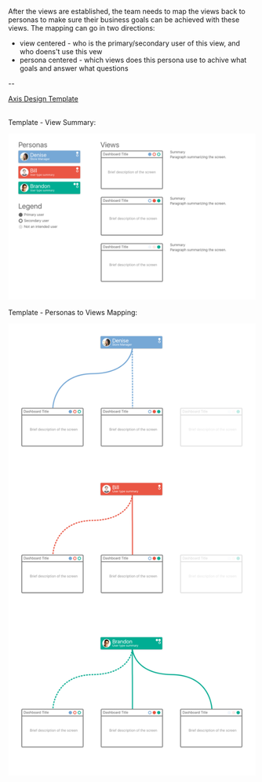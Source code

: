 After the views are established, the team needs to map the views back to personas to make sure their business goals can be achieved with these views. The mapping can go in two directions: 
* view centered - who is the primary/secondary user of this view, and who doens't use this vew
* persona centered - which views does this persona use to achive what goals and answer what questions

--

[Axis Design Template](https://drive.google.com/open?id=0B2jmfR7rci5mbDVCN3RXaHA2Vlk)

<br>
Template - View Summary:

![View Summary](/images/views-summary.png?raw=true "View Summary")


Template - Personas to Views Mapping:

![Personas to Views](/images/personas-to-views.png?raw=true "Personas to Views")

